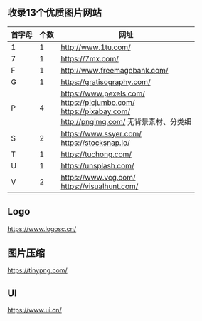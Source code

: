 ## 收录13个优质图片网站

首字母 | 个数 | 网址
---- | ---- | ---- 
1 | 1 | http://www.1tu.com/ <br> 
7 | 1 | https://7mx.com/ <br> 
F | 1 | http://www.freemagebank.com/ <br> 
G | 1 | https://gratisography.com/ <br> 
P | 4 | https://www.pexels.com/ <br> https://picjumbo.com/ <br> https://pixabay.com/ <br> http://pngimg.com/ 无背景素材、分类细 <br> 
S | 2 | https://www.ssyer.com/ <br> https://stocksnap.io/ <br> 
T | 1 | https://tuchong.com/ <br> 
U | 1 | https://unsplash.com/
V | 2 | https://www.vcg.com/ <br> https://visualhunt.com/ <br>


## Logo
https://www.logosc.cn/ <br>


## 图片压缩
https://tinypng.com/ <br>


## UI
https://www.ui.cn/ <br>
